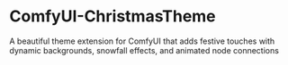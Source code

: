 # ComfyUI-ChristmasTheme
A beautiful theme extension for ComfyUI that adds festive touches with dynamic backgrounds, snowfall effects, and animated node connections
